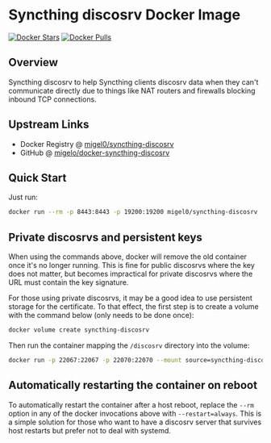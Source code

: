 # Syncthing discosrv Docker Image

[![Docker Stars](https://img.shields.io/docker/stars/migel0/syncthing-discosrv.svg)](https://hub.docker.com/r/migel0/syncthing-discosrv/)
[![Docker Pulls](https://img.shields.io/docker/pulls/migel0/syncthing-discosrv.svg)](https://hub.docker.com/r/migel0/syncthing-discosrv/)

## Overview

Syncthing discosrv to help Syncthing clients discosrv data when they can't communicate directly due to things like NAT routers and firewalls blocking inbound TCP connections.


## Upstream Links

- Docker Registry @ [migel0/syncthing-discosrv](https://hub.docker.com/repository/docker/migel0/syncthing-discosrv//)
- GitHub @ [migelo/docker-syncthing-discosrv](https://github.com/Migelo/docker-syncthing-discosrv)

## Quick Start

Just run:

```bash
docker run --rm -p 8443:8443 -p 19200:19200 migel0/syncthing-discosrv
```


## Private discosrvs and persistent keys

When using the commands above, docker will remove the old container once it's no longer running. This is fine for public discosrvs where the key does not matter, but becomes impractical for private discosrvs where the URL must contain the key signature.

For those using private discosrvs, it may be a good idea to use persistent storage for the certificate. To that effect, the first step is to create a volume with the command below (only needs to be done once):

```bash
docker volume create syncthing-discosrv
```

Then run the container mapping the `/discosrv` directory into the volume:

```bash
docker run -p 22067:22067 -p 22070:22070 --mount source=syncthing-discosrv,target=/discosrv -d migel0/syncthing-discosrv
```

## Automatically restarting the container on reboot

To automatically restart the container after a host reboot, replace the `--rm` option in any of the docker invocations above with `--restart=always`. This is a simple solution for those who want to have a discosrv server that survives host restarts but prefer not to deal with systemd.

